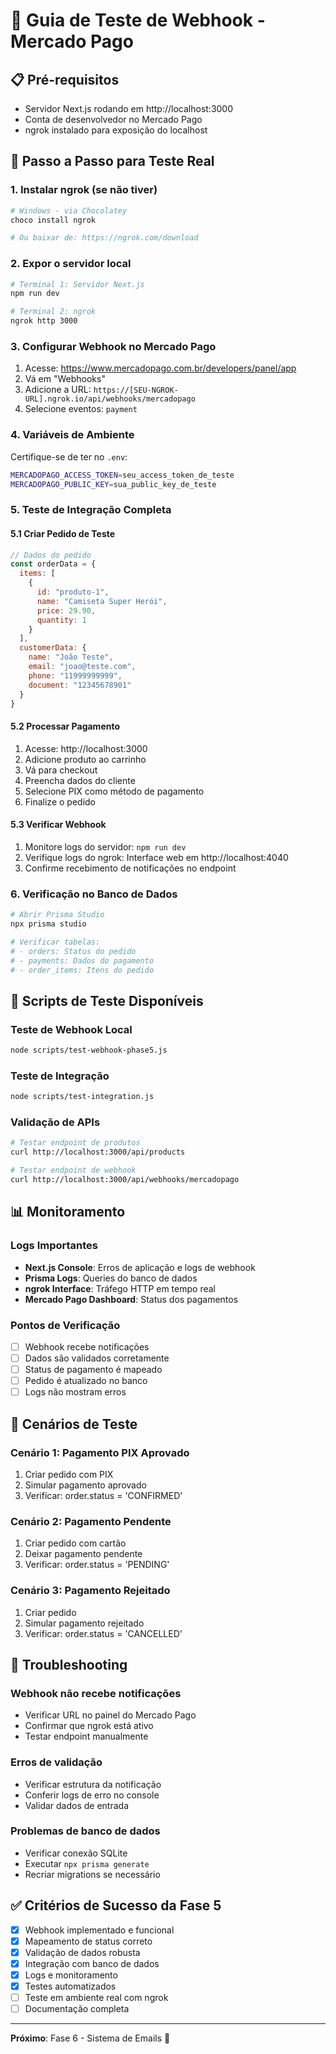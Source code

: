 # 🔗 Guia de Teste de Webhook - Mercado Pago

## 📋 Pré-requisitos
- Servidor Next.js rodando em http://localhost:3000
- Conta de desenvolvedor no Mercado Pago
- ngrok instalado para exposição do localhost

## 🚀 Passo a Passo para Teste Real

### 1. Instalar ngrok (se não tiver)
```bash
# Windows - via Chocolatey
choco install ngrok

# Ou baixar de: https://ngrok.com/download
```

### 2. Expor o servidor local
```bash
# Terminal 1: Servidor Next.js
npm run dev

# Terminal 2: ngrok
ngrok http 3000
```

### 3. Configurar Webhook no Mercado Pago
1. Acesse: https://www.mercadopago.com.br/developers/panel/app
2. Vá em "Webhooks"
3. Adicione a URL: `https://[SEU-NGROK-URL].ngrok.io/api/webhooks/mercadopago`
4. Selecione eventos: `payment`

### 4. Variáveis de Ambiente
Certifique-se de ter no `.env`:
```bash
MERCADOPAGO_ACCESS_TOKEN=seu_access_token_de_teste
MERCADOPAGO_PUBLIC_KEY=sua_public_key_de_teste
```

### 5. Teste de Integração Completa

#### 5.1 Criar Pedido de Teste
```javascript
// Dados do pedido
const orderData = {
  items: [
    {
      id: "produto-1",
      name: "Camiseta Super Herói", 
      price: 29.90,
      quantity: 1
    }
  ],
  customerData: {
    name: "João Teste",
    email: "joao@teste.com",
    phone: "11999999999",
    document: "12345678901"
  }
}
```

#### 5.2 Processar Pagamento
1. Acesse: http://localhost:3000
2. Adicione produto ao carrinho
3. Vá para checkout
4. Preencha dados do cliente
5. Selecione PIX como método de pagamento
6. Finalize o pedido

#### 5.3 Verificar Webhook
1. Monitore logs do servidor: `npm run dev`
2. Verifique logs do ngrok: Interface web em http://localhost:4040
3. Confirme recebimento de notificações no endpoint

### 6. Verificação no Banco de Dados
```bash
# Abrir Prisma Studio
npx prisma studio

# Verificar tabelas:
# - orders: Status do pedido
# - payments: Dados do pagamento
# - order_items: Itens do pedido
```

## 🧪 Scripts de Teste Disponíveis

### Teste de Webhook Local
```bash
node scripts/test-webhook-phase5.js
```

### Teste de Integração
```bash
node scripts/test-integration.js
```

### Validação de APIs
```bash
# Testar endpoint de produtos
curl http://localhost:3000/api/products

# Testar endpoint de webhook
curl http://localhost:3000/api/webhooks/mercadopago
```

## 📊 Monitoramento

### Logs Importantes
- **Next.js Console**: Erros de aplicação e logs de webhook
- **Prisma Logs**: Queries do banco de dados
- **ngrok Interface**: Tráfego HTTP em tempo real
- **Mercado Pago Dashboard**: Status dos pagamentos

### Pontos de Verificação
- [ ] Webhook recebe notificações
- [ ] Dados são validados corretamente
- [ ] Status de pagamento é mapeado
- [ ] Pedido é atualizado no banco
- [ ] Logs não mostram erros

## 🎯 Cenários de Teste

### Cenário 1: Pagamento PIX Aprovado
1. Criar pedido com PIX
2. Simular pagamento aprovado
3. Verificar: order.status = 'CONFIRMED'

### Cenário 2: Pagamento Pendente
1. Criar pedido com cartão
2. Deixar pagamento pendente
3. Verificar: order.status = 'PENDING'

### Cenário 3: Pagamento Rejeitado
1. Criar pedido
2. Simular pagamento rejeitado
3. Verificar: order.status = 'CANCELLED'

## 🔧 Troubleshooting

### Webhook não recebe notificações
- Verificar URL no painel do Mercado Pago
- Confirmar que ngrok está ativo
- Testar endpoint manualmente

### Erros de validação
- Verificar estrutura da notificação
- Conferir logs de erro no console
- Validar dados de entrada

### Problemas de banco de dados
- Verificar conexão SQLite
- Executar `npx prisma generate`
- Recriar migrations se necessário

## ✅ Critérios de Sucesso da Fase 5

- [x] Webhook implementado e funcional
- [x] Mapeamento de status correto
- [x] Validação de dados robusta
- [x] Integração com banco de dados
- [x] Logs e monitoramento
- [x] Testes automatizados
- [ ] Teste em ambiente real com ngrok
- [ ] Documentação completa

---

**Próximo**: Fase 6 - Sistema de Emails 📧